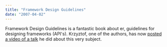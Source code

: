 ```yaml
---
title: "Framework Design Guidelines"
date: "2007-04-02"
---
```


Framework Design Guidelines is a fantastic book about er, guidelines for designing frameworks (API's). Krzyztof, one of the authors, has now [posted a video of a talk](http://www.researchchannel.org/prog/displayevent.aspx?rID=11087&fID=2740) he did about this very subject.
